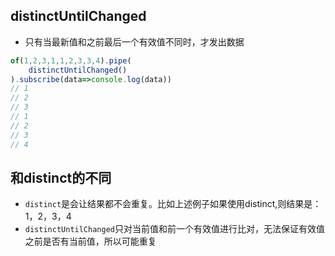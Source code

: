 ## distinctUntilChanged
- 只有当最新值和之前最后一个有效值不同时，才发出数据
```js
of(1,2,3,1,1,2,3,3,4).pipe(
    distinctUntilChanged()
).subscribe(data=>console.log(data))
// 1
// 2
// 3
// 1
// 2
// 3
// 4
```

## 和distinct的不同
- `distinct`是会让结果都不会重复。比如上述例子如果使用distinct,则结果是：1，2，3，4
- `distinctUntilChanged`只对当前值和前一个有效值进行比对，无法保证有效值之前是否有当前值，所以可能重复